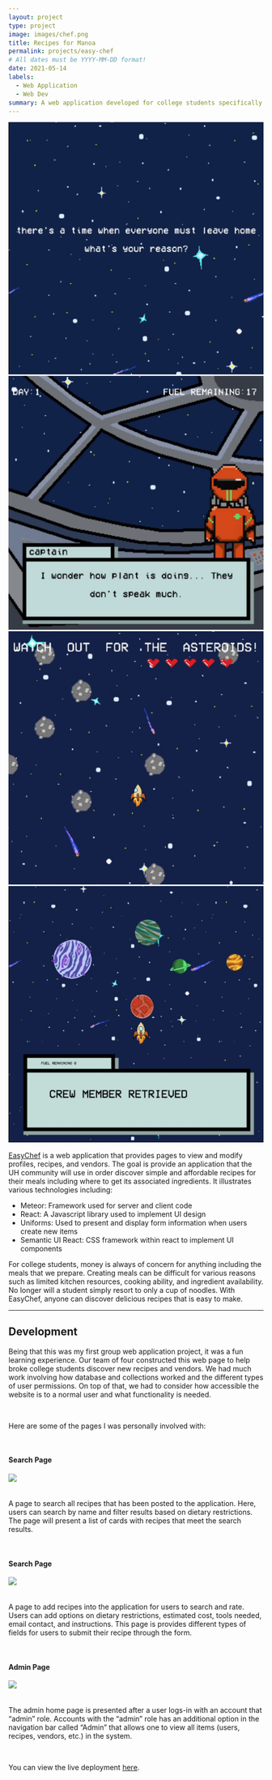 ```yaml
---
layout: project
type: project
image: images/chef.png
title: Recipes for Manoa
permalink: projects/easy-chef
# All dates must be YYYY-MM-DD format!
date: 2021-05-14
labels:
  - Web Application
  - Web Dev
summary: A web application developed for college students specifically in the University of Hawaii.
---
```


<div class="ui small rounded images">
  <img class="ui image" src="../images/hb6.png">
  <img class="ui image" src="../images/hb5.png">
  <img class="ui image" src="../images/hb4.png">
  <img class="ui image" src="../images/hb3.png">
</div>

[EasyChef](https://easy-chef.github.io/) is a web application that provides pages to view and modify profiles, recipes, and vendors. The goal is provide an application that the UH community will use in order discover simple and affordable recipes for their meals including where to get its associated ingredients. It illustrates various technologies including:
<ul>
  <li>Meteor: Framework used for server and client code</li>
  <li>React: A Javascript library used to implement UI design</li>
  <li>Uniforms: Used to present and display form information when users create new items</li>
  <li>Semantic UI React: CSS framework within react to implement UI components</li>
</ul>

For college students, money is always of concern for anything including the meals that we prepare. Creating meals can be difficult for various reasons such as limited kitchen resources, cooking ability, and ingredient availability. No longer will a student simply resort to only a cup of noodles. With EasyChef, anyone can discover delicious recipes that is easy to make.

<hr>

## Development

Being that this was my first group web application project, it was a fun learning experience. Our team of four constructed this web page to help broke college students discover new recipes and vendors. We had much work involving how database and collections worked and the different types of user permissions. On top of that, we had to consider how accessible the website is to a normal user and what functionality is needed. 

<br>

Here are some of the pages I was personally involved with:

<br>

<h4>Search Page</h4>
<img class="ui center floated image" src="../images/search.jpg">
<br><br>

A page to search all recipes that has been posted to the application. Here, users can search by name and filter results based on dietary restrictions. The page will present a list of cards with recipes that meet the search results.

<br>

<h4>Search Page</h4>
<img class="ui center floated image" src="../images/addr.jpg">
<br><br>

A page to add recipes into the application for users to search and rate. Users can add options on dietary restrictions, estimated cost, tools needed, email contact, and instructions. This page is provides different types of fields for users to submit their recipe through the form. 

<br>

<h4>Admin Page</h4>
<img class="ui center floated image" src="../images/admin.jpg">
<br><br>

The admin home page is presented after a user logs-in with an account that “admin” role. Accounts with the “admin” role has an additional option in the navigation bar called “Admin” that allows one to view all items (users, recipes, vendors, etc.) in the system.

<br> 

You can view the live deployment [here](https://easychef.xyz/#/).
